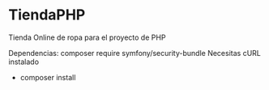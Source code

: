 # TiendaPHP
Tienda Online de ropa para el proyecto de PHP

Dependencias:
composer require symfony/security-bundle
Necesitas cURL instalado
- composer install
